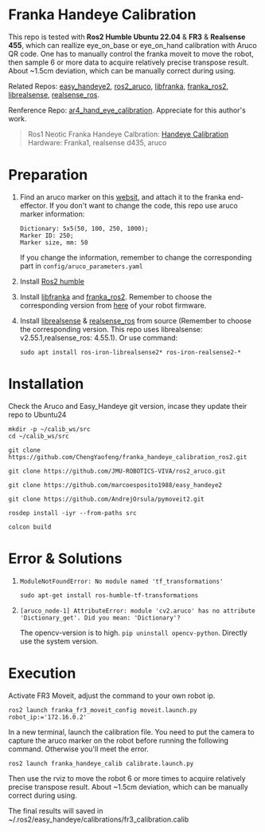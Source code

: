 # Franka Handeye Calibration

This repo is tested with **Ros2 Humble Ubuntu 22.04** & **FR3** & **Realsense 455**, which can reallize eye_on_base or eye_on_hand calibration with Aruco QR code. One has to manually control the franka moveit to move the robot,  then sample 6 or more data to acquire relatively precise transpose result. About ~1.5cm deviation, which can be manually correct during using.

Related Repos: [easy_handeye2](https://github.com/marcoesposito1988/easy_handeye2), [ros2_aruco](https://github.com/JMU-ROBOTICS-VIVA/ros2_aruco), [libfranka](https://github.com/frankaemika/libfranka), [franka_ros2](https://github.com/frankaemika/franka_ros2), [librealsense](https://github.com/IntelRealSense/librealsense), [realsense_ros](https://github.com/IntelRealSense/realsense-ros).

Renference Repo: [ar4_hand_eye_calibration](https://github.com/ycheng517/ar4_hand_eye_calibration). Appreciate for this author's work.

>Ros1 Neotic Franka Handeye Calbration: [Handeye Calibration](https://mixed-raccoon-b7c.notion.site/Handeye-Calibration-17eff737deb5800181d3f0844ec56095?pvs=4)
Hardware: Franka1, realsense d435, aruco

# Preparation
1. Find an aruco marker on this [websit](https://chev.me/arucogen/), and attach it to the franka end-effector. If you don't want to change the code, this repo use aruco marker information:
    ```
    Dictionary: 5x5(50, 100, 250, 1000);
    Marker ID: 250;
    Marker size, mm: 50
    ```
    If you change the information, remember to change the corresponding part in `config/aruco_parameters.yaml`

2. Install [Ros2 humble](https://docs.ros.org/en/humble/Installation.html)
3. Install [libfranka](https://github.com/frankaemika/libfranka) and [franka_ros2](https://github.com/frankaemika/franka_ros2). Remember to choose the corresponding version from [here](https://frankaemika.github.io/docs/compatibility.html) of your robot firmware.
4. Install [librealsense](https://github.com/IntelRealSense/librealsense) & [realsense_ros](https://github.com/IntelRealSense/realsense-ros) from source (Remember to choose the corresponding version. This repo uses librealsense: v2.55.1,realsense_ros: 4.55.1). Or use command:
    ```
    sudo apt install ros-iron-librealsense2* ros-iron-realsense2-*
    ```

# Installation
Check the Aruco and Easy_Handeye git version, incase they update their repo to Ubuntu24
```
mkdir -p ~/calib_ws/src
cd ~/calib_ws/src

git clone https://github.com/ChengYaofeng/franka_handeye_calibration_ros2.git

git clone https://github.com/JMU-ROBOTICS-VIVA/ros2_aruco.git

git clone https://github.com/marcoesposito1988/easy_handeye2

git clone https://github.com/AndrejOrsula/pymoveit2.git

rosdep install -iyr --from-paths src

colcon build
```

# Error & Solutions
1. `ModuleNotFoundError: No module named 'tf_transformations'`
    ```
    sudo apt-get install ros-humble-tf-transformations
    ```
2. `[aruco_node-1] AttributeError: module 'cv2.aruco' has no attribute 'Dictionary_get'. Did you mean: 'Dictionary'?`

    The opencv-version is to high. `pip uninstall opencv-python`. Directly use the system version.

# Execution
Activate FR3 Moveit, adjust the command to your own robot ip.
```
ros2 launch franka_fr3_moveit_config moveit.launch.py robot_ip:='172.16.0.2'
```
In a new terminal, launch the calibration file. You need to put the camera to capture the aruco marker on the robot before running the following command. Otherwise you'll meet the error.
```
ros2 launch franka_handeye_calib calibrate.launch.py 
```
Then use the rviz to move the robot 6 or more times to acquire relatively precise transpose result. About ~1.5cm deviation, which can be manually correct during using.

The final results will saved in ~/.ros2/easy_handeye/calibrations/fr3_calibration.calib
